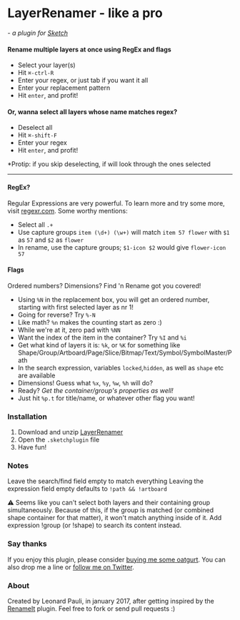 # LayerRenamer - like a pro
*- a plugin for [Sketch](https://sketchapp.com/)*

#### Rename multiple layers at once using RegEx and flags
- Select your layer(s)
- Hit `⌘-ctrl-R`
- Enter your regex, or just tab if you want it all
- Enter your replacement pattern
- Hit `enter`, and profit!

#### Or, wanna select all layers whose name matches regex?
- Deselect all 
- Hit `⌘-shift-F`
- Enter your regex
- Hit `enter`, and profit!

*Protip: if you skip deselecting, if will look through the ones selected

---

#### RegEx?
Regular Expressions are very powerful. To learn more and try some more, visit [regexr.com](http://regexr.com). Some worthy mentions:
- Select all `.+`
- Use capture groups `item (\d+) (\w+)` will match `item 57 flower` with `$1` as `57` and `$2` as `flower`
- In rename, use the capture groups; `$1-icon $2` would give `flower-icon 57`

#### Flags
Ordered numbers? Dimensions? Find 'n Rename got you covered!
- Using `%N` in the replacement box, you will get an ordered number, starting with first selected layer as nr 1!
- Going for reverse? Try `%-N`
- Like math? `%n` makes the counting start as zero :)
- While we're at it, zero pad with `%NN`
- Want the index of the item in the container? Try `%I` and `%i`
- Get what kind of layers it is: `%k`, or `%K` for something like Shape/Group/Artboard/Page/Slice/Bitmap/Text/Symbol/SymbolMaster/Path
- In the search expression, variables `locked`,`hidden`, as well as `shape` etc are available
- Dimensions! Guess what `%x`, `%y`, `%w`, `%h` will do?
- Ready? *Get the container/group's properties as well!*
- Just hit `%p.t` for title/name, or whatever other flag you want!


### Installation
1. Download and unzip [LayerRenamer](https://github.com/LeonardPauli/LayerRenamer/archive/master.zip)
2. Open the `.sketchplugin` file
3. Have fun!

### Notes
Leave the search/find field empty to match everything
Leaving the expression field empty defaults to `!path && !artboard`

⚠️ Seems like you can't select both layers and their containing group simultaneously. Because of this, if the group is matched (or combined shape container for that matter), it won't match anything inside of it. Add expression !group (or !shape) to search its content instead.
 
### Say thanks
If you enjoy this plugin, please consider [buying me some oatgurt](https://www.paypal.me/leonardpauli/5). You can also drop me a line or [follow  me on Twitter](http://twitter.com/leonardpauli).

### About
Created by Leonard Pauli, in january 2017, after getting inspired by the [RenameIt](https://github.com/rodi01/RenameIt) plugin. Feel free to fork or send pull requests :)